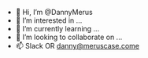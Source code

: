 - 👋 Hi, I’m @DannyMerus
- 👀 I’m interested in ...
- 🌱 I’m currently learning ...
- 💞️ I’m looking to collaborate on ...
- 📫 Slack OR danny@meruscase.come

<!---
DannyMerus/DannyMerus is a ✨ special ✨ repository because its `README.md` (this file) appears on your GitHub profile.
You can click the Preview link to take a look at your changes.
--->
